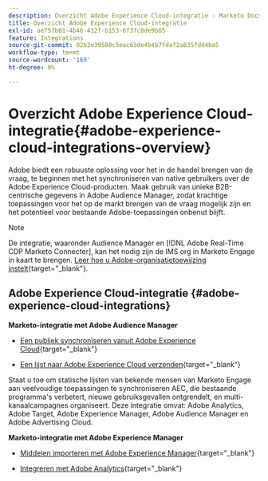 ```yaml
---
description: Overzicht Adobe Experience Cloud-integratie - Marketo Docs - Productdocumentatie
title: Overzicht Adobe Experience Cloud-integratie
exl-id: ae75fb01-4b46-412f-b153-6f37c8de9b65
feature: Integrations
source-git-commit: 02b2e39580c5eac63de4b4b7fdaf2a835fdd4ba5
workflow-type: tm+mt
source-wordcount: '169'
ht-degree: 0%

---
```


# Overzicht Adobe Experience Cloud-integratie{#adobe-experience-cloud-integrations-overview}

Adobe biedt een robuuste oplossing voor het in de handel brengen van de vraag, te beginnen met het synchroniseren van native gebruikers over de Adobe Experience Cloud-producten. Maak gebruik van unieke B2B-centrische gegevens in Adobe Audience Manager, zodat krachtige toepassingen voor het op de markt brengen van de vraag mogelijk zijn en het potentieel voor bestaande Adobe-toepassingen onbenut blijft.

>[!NOTE]
>
>De integratie, waaronder Audience Manager en [!DNL Adobe Real-Time CDP Marketo Connecter], kan het nodig zijn de IMS org in Marketo Engage in kaart te brengen. [Leer hoe u Adobe-organisatietoewijzing instelt](/help/marketo/product-docs/adobe-experience-cloud-integrations/set-up-adobe-organization-mapping.md){target="_blank"}.

## Adobe Experience Cloud-integratie {#adobe-experience-cloud-integrations}

**Marketo-integratie met Adobe Audience Manager**

* [Een publiek synchroniseren vanuit Adobe Experience Cloud](/help/marketo/product-docs/adobe-experience-cloud-integrations/sync-an-audience-from-adobe-experience-cloud.md){target="_blank"}

* [Een lijst naar Adobe Experience Cloud verzenden](/help/marketo/product-docs/core-marketo-concepts/smart-lists-and-static-lists/static-lists/send-a-list-to-adobe-experience-cloud.md){target="_blank"}

Staat u toe om statische lijsten van bekende mensen van Marketo Engage aan veelvoudige toepassingen te synchroniseren AEC, die bestaande programma&#39;s verbetert, nieuwe gebruiksgevallen ontgrendelt, en multi-kanaalcampagnes organiseert. Deze integratie omvat: Adobe Analytics, Adobe Target, Adobe Experience Manager, Adobe Audience Manager en Adobe Advertising Cloud.

**Marketo-integratie met Adobe Experience Manager**

* [Middelen importeren met Adobe Experience Manager](/help/marketo/product-docs/adobe-experience-cloud-integrations/importing-assets-with-adobe-experience-manager.md){target="_blank"}

* [Integreren met Adobe Analytics](/help/marketo/product-docs/web-personalization/reporting-for-web-personalization/web-analytics-integrations/integrate-with-adobe-analytics.md){target="_blank"}
